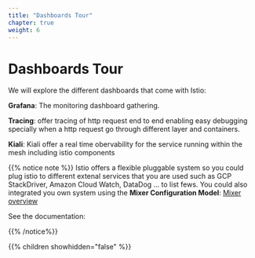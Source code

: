 ```yaml
---
title: "Dashboards Tour"
chapter: true
weight: 6
---
```


# Dashboards Tour

We will explore the different dashboards that come with Istio:


**Grafana**: The monitoring dashboard gathering.


**Tracing**: offer tracing of http request end to end enabling easy debugging specially when a http request go through different layer and containers.



**Kiali**: Kiali offer a real time obervability for the service running within the mesh including istio components


{{% notice note %}}
Istio offers a flexible pluggable system so you could plug istio to different extenal services that you are used such as GCP StackDriver, Amazon Cloud Watch, DataDog ... to list fews.
You could also integrated you own system using the **Mixer Configuration Model**: [Mixer overview](https://istio.io/docs/reference/config/policy-and-telemetry/mixer-overview/)

See the documentation:

{{% /notice%}}

{{% children showhidden="false" %}}
